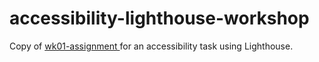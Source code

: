 # accessibility-lighthouse-workshop

Copy of [wk01-assignment
](https://github.com/personmakesthings/wk01-assignment) for an accessibility task using Lighthouse.